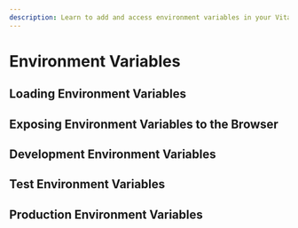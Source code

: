 ```yaml
---
description: Learn to add and access environment variables in your Vitale application.
---
```


# Environment Variables

## Loading Environment Variables

## Exposing Environment Variables to the Browser

## Development Environment Variables

## Test Environment Variables

## Production Environment Variables
